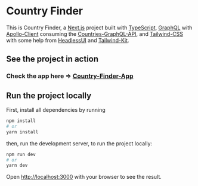 # Country Finder

This is Country Finder, a [Next.js](https://nextjs.org/) project built with [TypeScript](https://www.typescriptlang.org/), [GraphQL](https://graphql.org/) with [Apollo-Client](https://www.apollographql.com/) consuming the [Countries-GraphQL-API](https://github.com/trevorblades/countries), and [Tailwind-CSS](https://tailwindcss.com/) with some help from [HeadlessUI](https://headlessui.dev/) and [Tailwind-Kit](https://www.tailwind-kit.com/).

## See the project in action

### Check the app here => [Country-Finder-App]()
## Run the project locally

First, install all dependencies by running

```bash
npm install
# or
yarn install
```

then, run the development server, to run the project locally:

```bash
npm run dev
# or
yarn dev
```

Open [http://localhost:3000](http://localhost:3000) with your browser to see the result.